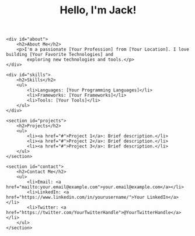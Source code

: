 <header>
    <h1>Hello, I'm Jack!</h1>
</header>

<div class="container">

    <div id="about">
        <h2>About Me</h2>
        <p>I'm a passionate [Your Profession] from [Your Location]. I love building [Your Favorite Technologies] and
            exploring new technologies and tools.</p>
    </div>

    <div id="skills">
        <h2>Skills</h2>
        <ul>
            <li>Languages: [Your Programming Languages]</li>
            <li>Frameworks: [Your Frameworks]</li>
            <li>Tools: [Your Tools]</li>
        </ul>
    </div>

    <section id="projects">
        <h2>Projects</h2>
        <ul>
            <li><a href="#">Project 1</a>: Brief description.</li>
            <li><a href="#">Project 2</a>: Brief description.</li>
            <li><a href="#">Project 3</a>: Brief description.</li>
        </ul>
    </section>

    <section id="contact">
        <h2>Contact Me</h2>
        <ul>
            <li>Email: <a href="mailto:your.email@example.com">your.email@example.com</a></li>
            <li>LinkedIn: <a href="https://www.linkedin.com/in/yourusername/">Your LinkedIn</a></li>
            <li>Twitter: <a href="https://twitter.com/YourTwitterHandle">@YourTwitterHandle</a></li>
        </ul>
    </section>

</div>
